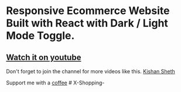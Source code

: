 # Responsive Ecommerce Website Built with React with Dark / Light Mode Toggle.

## [Watch it on youtube](https://youtu.be/47Uqypjo7_c)

Don't forget to join the channel for more videos like this.
[Kishan Sheth](https://www.youtube.com/c/kishansheth21?sub_confirmation=1)

Support me with a [coffee](https://www.buymeacoffee.com/koolkishansheth)
#   X - S h o p p i n g -  
 